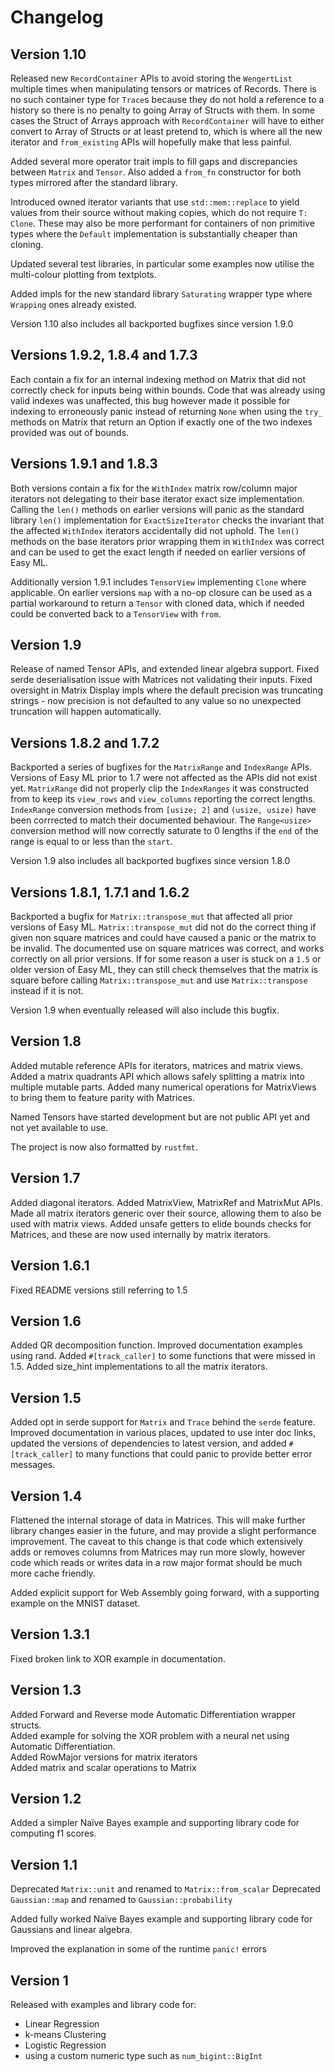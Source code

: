 # Changelog

## Version 1.10

Released new `RecordContainer` APIs to avoid storing the `WengertList` multiple
times when manipulating tensors or matrices of Records. There is no such
container type for `Trace`s because they do not hold a reference to a history so
there is no penalty to going Array of Structs with them. In some cases the
Struct of Arrays approach with `RecordContainer` will have to either convert to
Array of Structs or at least pretend to, which is where all the new iterator and
`from_existing` APIs will hopefully make that less painful.

Added several more operator trait impls to fill gaps and discrepancies between
`Matrix` and `Tensor`. Also added a `from_fn` constructor for both types
mirrored after the standard library.

Introduced owned iterator variants that use `std::mem::replace` to yield values
from their source without making copies, which do not require `T: Clone`.
These may also be more performant for containers of non primitive types where
the `Default` implementation is substantially cheaper than cloning.

Updated several test libraries, in particular some examples now utilise the
multi-colour plotting from textplots.

Added impls for the new standard library `Saturating` wrapper type where
`Wrapping` ones already existed.

Version 1.10 also includes all backported bugfixes since version 1.9.0

## Versions 1.9.2, 1.8.4 and 1.7.3

Each contain a fix for an internal indexing method on Matrix that did not
correctly check for inputs being within bounds. Code that was already using
valid indexes was unaffected, this bug however made it possible for indexing
to erroneously panic instead of returning `None` when using the `try_` methods
on Matrix that return an Option if exactly one of the two indexes provided
was out of bounds.

## Versions 1.9.1 and 1.8.3

Both versions contain a fix for the `WithIndex` matrix row/column major
iterators not delegating to their base iterator exact size implementation.
Calling the `len()` methods on earlier versions will panic as the standard
library `len()` implementation for `ExactSizeIterator` checks the
invariant that the affected `WithIndex` iterators accidentally did not uphold.
The `len()` methods on the base iterators prior wrapping them in `WithIndex`
was correct and can be used to get the exact length if needed on earlier
versions of Easy ML.

Additionally version 1.9.1 includes `TensorView` implementing `Clone` where
applicable. On earlier versions `map` with a no-op closure can be used as a
partial workaround to return a `Tensor` with cloned data, which if needed could
be converted back to a `TensorView` with `from`.

## Version 1.9

Release of named Tensor APIs, and extended linear algebra support. Fixed serde
deserialisation issue with Matrices not validating their inputs. Fixed oversight
in Matrix Display impls where the default precision was truncating strings - now
precision is not defaulted to any value so no unexpected truncation will happen
automatically.

## Versions 1.8.2 and 1.7.2

Backported a series of bugfixes for the `MatrixRange` and `IndexRange` APIs.
Versions of Easy ML prior to 1.7 were not affected as the APIs did not exist
yet. `MatrixRange` did not properly clip the `IndexRanges` it was constructed
from to keep its `view_rows` and `view_columns` reporting the correct lengths.
`IndexRange` conversion methods from `[usize; 2]` and `(usize, usize)` have
been corrrected to match their documented behaviour. The `Range<usize>`
conversion method will now correctly saturate to 0 lengths if the `end` of the
range is equal to or less than the `start`.

Version 1.9 also includes all backported bugfixes since version 1.8.0

## Versions 1.8.1, 1.7.1 and 1.6.2

Backported a bugfix for `Matrix::transpose_mut` that affected all prior versions
of Easy ML. `Matrix::transpose_mut` did not do the correct thing if given non
square matrices and could have caused a panic or the matrix to be invalid. The
documented use on square matrices was correct, and works correctly on all
prior versions. If for some reason a user is stuck on a `1.5` or older version
of Easy ML, they can still check themselves that the matrix is square before
calling `Matrix::transpose_mut` and use `Matrix::transpose` instead if it is not.

Version 1.9 when eventually released will also include this bugfix.

## Version 1.8

Added mutable reference APIs for iterators, matrices and matrix views. Added
a matrix quadrants API which allows safely splitting a matrix into multiple
mutable parts. Added many numerical operations for MatrixViews to bring them to
feature parity with Matrices.

Named Tensors have started development but are not public API yet and not yet
available to use.

The project is now also formatted by `rustfmt`.

## Version 1.7

Added diagonal iterators. Added MatrixView, MatrixRef and MatrixMut APIs. Made
all matrix iterators generic over their source, allowing them to also be used
with matrix views. Added unsafe getters to elide bounds checks for Matrices, and
these are now used internally by matrix iterators.

## Version 1.6.1

Fixed README versions still referring to 1.5

## Version 1.6

Added QR decomposition function. Improved documentation examples using rand.
Added `#[track_caller]` to some functions that were missed in 1.5. Added
size_hint implementations to all the matrix iterators.

## Version 1.5

Added opt in serde support for `Matrix` and `Trace` behind the `serde` feature.
Improved documentation in various places, updated to use inter doc links,
updated the versions of dependencies to latest version, and added
`#[track_caller]` to many functions that could panic to provide better error
messages.

## Version 1.4

Flattened the internal storage of data in Matrices. This will make further
library changes easier in the future, and may provide a slight performance
improvement. The caveat to this change is that code which extensively adds
or removes columns from Matrices may run more slowly, however code which
reads or writes data in a row major format should be much more cache friendly.

Added explicit support for Web Assembly going forward, with a supporting
example on the MNIST dataset.

## Version 1.3.1

Fixed broken link to XOR example in documentation.

## Version 1.3

Added Forward and Reverse mode Automatic Differentiation wrapper structs.  
Added example for solving the XOR problem with a neural net using Automatic
Differentiation.  
Added RowMajor versions for matrix iterators  
Added matrix and scalar operations to Matrix  

## Version 1.2

Added a simpler Naïve Bayes example and supporting library code for
computing f1 scores.

## Version 1.1

Deprecated `Matrix::unit` and renamed to `Matrix::from_scalar`
Deprecated `Gaussian::map` and renamed to `Gaussian::probability`

Added fully worked Naïve Bayes example and supporting library code for
Gaussians and linear algebra.

Improved the explanation in some of the runtime `panic!` errors

## Version 1

Released with examples and library code for:

- Linear Regression
- k-means Clustering
- Logistic Regression
- using a custom numeric type such as `num_bigint::BigInt`

